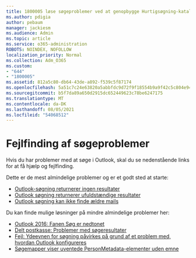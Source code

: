 ```yaml
---
title: 1800005 løse søgeproblemer ved at genopbygge Hurtigsøgning-kataloget
ms.author: pdigia
author: pebaum
manager: jackiesm
ms.audience: Admin
ms.topic: article
ms.service: o365-administration
ROBOTS: NOINDEX, NOFOLLOW
localization_priority: Normal
ms.collection: Adm_O365
ms.custom:
- "644"
- "1800005"
ms.assetid: 812a5c80-db64-43de-a892-f539c5f87174
ms.openlocfilehash: 5a51c7c24e63820a5abbfdc9d72f9f18554b9a9f42c5c804e944137df928efa9
ms.sourcegitcommit: b5f7da89a650d2915dc652449623c78be6247175
ms.translationtype: MT
ms.contentlocale: da-DK
ms.lasthandoff: 08/05/2021
ms.locfileid: "54068512"
---
```

# <a name="troubleshoot-search-issues"></a>Fejlfinding af søgeproblemer

Hvis du har problemer med at søge i Outlook, skal du se nedenstående links for at få hjælp og fejlfinding.

Dette er de mest almindelige problemer og er et godt sted at starte:

- [Outlook-søgning returnerer ingen resultater](https://support.office.com/article/2556b11f-f4d8-46be-b0a7-de33a3f4f066#bkmk_noresults)
- [Outlook søgning returnerer ufuldstændige resultater](https://support.office.com/article/2556b11f-f4d8-46be-b0a7-de33a3f4f066#bkmk_incompleteresults)
- [Outlook søgning kan ikke finde ældre mails](https://support.office.com/article/2556b11f-f4d8-46be-b0a7-de33a3f4f066#bkmk_olderemails)

Du kan finde mulige løsninger på mindre almindelige problemer her:

- [Outlook 2016: Fanen Søg er nedtonet](https://support.office.com/article/2556b11f-f4d8-46be-b0a7-de33a3f4f066#bkmk_greytab)
- [Delt postkasse: Problemer med søgeresultater](https://support.office.com/article/2556b11f-f4d8-46be-b0a7-de33a3f4f066#bkmk_sharedmailbox)
- [Fejl: Ydeevnen for søgning påvirkes på grund af et problem med, hvordan Outlook konfigureres](https://support.office.com/article/51c9d2c7-a3db-4358-afdf-50d3a9e57039)
- [Søgemapper viser uventede PersonMetadata-elementer uden emne](https://support.microsoft.com/help/4035436/outlook-search-folders-show-items-with-blank-subject)